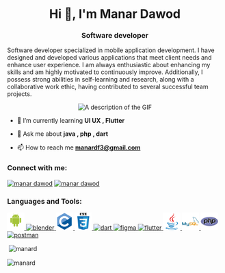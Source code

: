 <h1 align="center">Hi 👋, I'm Manar Dawod</h1>


<h3 align="center">Software developer</h3>

<p>Software developer specialized in mobile application development.
  I have designed and developed various applications that meet client needs and enhance user experience.
  I am always enthusiastic about enhancing my skills and am highly motivated to continuously improve.
  Additionally, I possess strong abilities in self-learning and research, along with a collaborative work ethic, having contributed to several successful team projects.</p>


<p align="center">
  <img src="https://github.com/user-attachments/assets/e7d058fc-2c27-432e-959e-809e32fa435b" alt="A description of the GIF" />
</p>




- 🌱 I’m currently learning **UI UX , Flutter**

- 💬 Ask me about **java , php , dart**

- 📫 How to reach me **manardf3@gmail.com**

<h3 align="left">Connect with me:</h3>
<p align="left">
<a href="[https://linkedin.com/in/manar dawod](https://www.linkedin.com/in/manar-dawod-81992722a/)" target="blank"><img align="center" src="https://raw.githubusercontent.com/rahuldkjain/github-profile-readme-generator/master/src/images/icons/Social/linked-in-alt.svg" alt="manar dawod" height="30" width="40" /></a>
<a href="https://fb.com/manar dawod" target="blank"><img align="center" src="https://raw.githubusercontent.com/rahuldkjain/github-profile-readme-generator/master/src/images/icons/Social/facebook.svg" alt="manar dawod" height="30" width="40" /></a>
</p>

<h3 align="left">Languages and Tools:</h3>
<p align="left"> <a href="https://developer.android.com" target="_blank" rel="noreferrer"> <img src="https://raw.githubusercontent.com/devicons/devicon/master/icons/android/android-original-wordmark.svg" alt="android" width="40" height="40"/> </a> <a href="https://www.blender.org/" target="_blank" rel="noreferrer"> <img src="https://download.blender.org/branding/community/blender_community_badge_white.svg" alt="blender" width="40" height="40"/> </a> <a href="https://www.cprogramming.com/" target="_blank" rel="noreferrer"> <img src="https://raw.githubusercontent.com/devicons/devicon/master/icons/c/c-original.svg" alt="c" width="40" height="40"/> </a> <a href="https://www.w3schools.com/css/" target="_blank" rel="noreferrer"> <img src="https://raw.githubusercontent.com/devicons/devicon/master/icons/css3/css3-original-wordmark.svg" alt="css3" width="40" height="40"/> </a> <a href="https://dart.dev" target="_blank" rel="noreferrer"> <img src="https://www.vectorlogo.zone/logos/dartlang/dartlang-icon.svg" alt="dart" width="40" height="40"/> </a> <a href="https://www.figma.com/" target="_blank" rel="noreferrer"> <img src="https://www.vectorlogo.zone/logos/figma/figma-icon.svg" alt="figma" width="40" height="40"/> </a> <a href="https://flutter.dev" target="_blank" rel="noreferrer"> <img src="https://www.vectorlogo.zone/logos/flutterio/flutterio-icon.svg" alt="flutter" width="40" height="40"/> </a> <a href="https://www.java.com" target="_blank" rel="noreferrer"> <img src="https://raw.githubusercontent.com/devicons/devicon/master/icons/java/java-original.svg" alt="java" width="40" height="40"/> </a> <a href="https://www.mysql.com/" target="_blank" rel="noreferrer"> <img src="https://raw.githubusercontent.com/devicons/devicon/master/icons/mysql/mysql-original-wordmark.svg" alt="mysql" width="40" height="40"/> </a> <a href="https://www.php.net" target="_blank" rel="noreferrer"> <img src="https://raw.githubusercontent.com/devicons/devicon/master/icons/php/php-original.svg" alt="php" width="40" height="40"/> </a> <a href="https://postman.com" target="_blank" rel="noreferrer"> <img src="https://www.vectorlogo.zone/logos/getpostman/getpostman-icon.svg" alt="postman" width="40" height="40"/> </a> </p>



<p>&nbsp;<img align="center" src="https://github-readme-stats.vercel.app/api?username=manard&show_icons=true&locale=en" alt="manard" /></p>

<p><img align="center" src="https://github-readme-streak-stats.herokuapp.com/?user=manard&" alt="manard" /></p>

